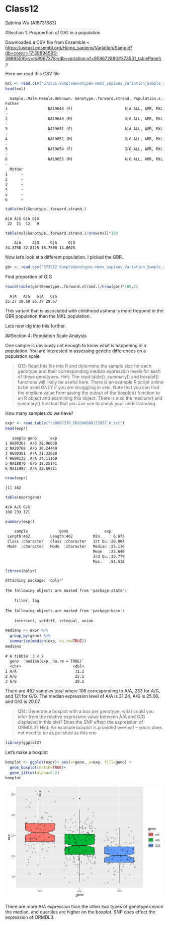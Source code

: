 # Class12
Sabrina Wu (A16731683)

\#Section 1. Propoertion of G/G in a population

Downloaded a CSV file from Ensemble \<
https://useast.ensembl.org/Homo_sapiens/Variation/Sample?db=core;r=17:39894595-39895595;v=rs8067378;vdb=variation;vf=959672880#373531_tablePanel\>

Here we read this CSV file

``` r
mxl <- read.csv("373531-SampleGenotypes-Homo_sapiens_Variation_Sample_rs8067378.csv")
head(mxl)
```

      Sample..Male.Female.Unknown. Genotype..forward.strand. Population.s. Father
    1                  NA19648 (F)                       A|A ALL, AMR, MXL      -
    2                  NA19649 (M)                       G|G ALL, AMR, MXL      -
    3                  NA19651 (F)                       A|A ALL, AMR, MXL      -
    4                  NA19652 (M)                       G|G ALL, AMR, MXL      -
    5                  NA19654 (F)                       G|G ALL, AMR, MXL      -
    6                  NA19655 (M)                       A|G ALL, AMR, MXL      -
      Mother
    1      -
    2      -
    3      -
    4      -
    5      -
    6      -

``` r
table(mxl$Genotype..forward.strand.)
```


    A|A A|G G|A G|G 
     22  21  12   9 

``` r
table(mxl$Genotype..forward.strand.)/nrow(mxl)*100
```


        A|A     A|G     G|A     G|G 
    34.3750 32.8125 18.7500 14.0625 

Now let’s look at a different population. I picked the GBR.

``` r
gbr <- read.csv("373522-SampleGenotypes-Homo_sapiens_Variation_Sample_rs8067378.csv")
```

Find proportion of G\|G

``` r
round(table(gbr$Genotype..forward.strand.)/nrow(gbr)*100,2)
```


      A|A   A|G   G|A   G|G 
    25.27 18.68 26.37 29.67 

This variant that is associated with childhood asthma is more frequent
in the GBR population than the MKL population.

Lets now idg into this further.

\##Section 4: Population Scale Analysis

One sample is obviously not enough to know what is happening in a
population. You are interested in assessing genetic differences on a
population scale.

> Q13: Read this file into R and determine the sample size for each
> genotype and their corresponding median expression levels for each of
> these genotypes. Hint: The read.table(), summary() and boxplot()
> functions will likely be useful here. There is an example R script
> online to be used ONLY if you are struggling in vein. Note that you
> can find the medium value from saving the output of the boxplot()
> function to an R object and examining this object. There is also the
> medium() and summary() function that you can use to check your
> understanding.

How many samples do we have?

``` r
expr <- read.table("rs8067378_ENSG00000172057.6.txt")
head(expr)
```

       sample geno      exp
    1 HG00367  A/G 28.96038
    2 NA20768  A/G 20.24449
    3 HG00361  A/A 31.32628
    4 HG00135  A/A 34.11169
    5 NA18870  G/G 18.25141
    6 NA11993  A/A 32.89721

``` r
nrow(expr)
```

    [1] 462

``` r
table(expr$geno)
```


    A/A A/G G/G 
    108 233 121 

``` r
summary(expr)
```

        sample              geno                exp        
     Length:462         Length:462         Min.   : 6.675  
     Class :character   Class :character   1st Qu.:20.004  
     Mode  :character   Mode  :character   Median :25.116  
                                           Mean   :25.640  
                                           3rd Qu.:30.779  
                                           Max.   :51.518  

``` r
library(dplyr)
```


    Attaching package: 'dplyr'

    The following objects are masked from 'package:stats':

        filter, lag

    The following objects are masked from 'package:base':

        intersect, setdiff, setequal, union

``` r
medians <- expr %>%
  group_by(geno) %>%
  summarize(median(exp, na.rm=TRUE))
medians
```

    # A tibble: 3 × 2
      geno  `median(exp, na.rm = TRUE)`
      <chr>                       <dbl>
    1 A/A                          31.2
    2 A/G                          25.1
    3 G/G                          20.1

There are 462 samples total where 108 corresponding to A/A, 233 for A/G,
and 121 for G/G. The median expression level of A/A is 31.24, A/G is
25.06, and G/G is 20.07.

> Q14: Generate a boxplot with a box per genotype, what could you infer
> from the relative expression value between A/A and G/G displayed in
> this plot? Does the SNP effect the expression of ORMDL3? Hint: An
> example boxplot is provided overleaf – yours does not need to be as
> polished as this one

``` r
library(ggplot2)
```

Let’s make a boxplot

``` r
boxplot <- ggplot(expr)+ aes(x=geno, y=exp, fill=geno) +
  geom_boxplot(notch=TRUE)+
  geom_jitter(alpha=0.2)
boxplot
```

![](class12_files/figure-commonmark/unnamed-chunk-12-1.png)

There are more A/A expression than the other two types of genotypes
since the median, and quartiles are higher on the boxplot. SNP does
effect the expression of ORMDL3.
